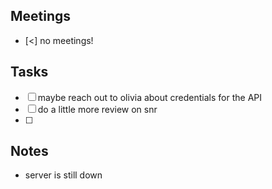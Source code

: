 
## Meetings
- [<] no meetings!

## Tasks
- [ ] maybe reach out to olivia about credentials for the API
- [ ] do a little more review on snr
- [ ] 

## Notes
- server is still down